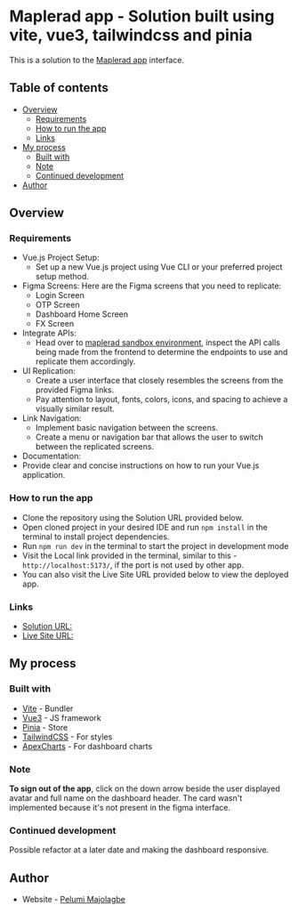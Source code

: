 # Maplerad app - Solution built using vite, vue3, tailwindcss and pinia

This is a solution to the [Maplerad app](https://tinyurl.com/5n87a5t9) interface.

## Table of contents

- [Overview](#overview)
  - [Requirements](#requirements)
  - [How to run the app](#how-to-run-the-app)
  - [Links](#links)
- [My process](#my-process)
  - [Built with](#built-with)
  - [Note](#note)
  - [Continued development](#continued-development)
- [Author](#author)

## Overview

### Requirements

- Vue.js Project Setup:
  - Set up a new Vue.js project using Vue CLI or your preferred project setup method.
- Figma Screens: Here are the Figma screens that you need to replicate:
  - Login Screen
  - OTP Screen
  - Dashboard Home Screen
  - FX Screen
- Integrate APIs:
  - Head over to [maplerad sandbox environment](https://sandbox.maplerad.com), inspect the API calls being made from the frontend to determine the endpoints to use and replicate them accordingly.
- UI Replication:
  - Create a user interface that closely resembles the screens from the provided Figma links.
  - Pay attention to layout, fonts, colors, icons, and spacing to achieve a visually similar result.
- Link Navigation:
  - Implement basic navigation between the screens.
  - Create a menu or navigation bar that allows the user to switch between the replicated screens.
- Documentation:
- Provide clear and concise instructions on how to run your Vue.js application.

### How to run the app

- Clone the repository using the Solution URL provided below.
- Open cloned project in your desired IDE and run `npm install` in the terminal to install project dependencies.
- Run `npm run dev` in the terminal to start the project in development mode
- Visit the Local link provided in the terminal, similar to this - `http://localhost:5173/`, if the port is not used by other app.
- You can also visit the Live Site URL provided below to view the deployed app.

### Links

- [Solution URL:](https://github.com/Mapelsun/mapelrad-app)
- [Live Site URL:](https://celebrated-lily-95564a.netlify.app/)

## My process

### Built with

- [Vite](https://vitejs.dev/) - Bundler
- [Vue3](https://vuejs.org/) - JS framework
- [Pinia](https://pinia.vuejs.org/) - Store
- [TailwindCSS](https://tailwindcss.com/) - For styles
- [ApexCharts](https://apexcharts.com/) - For dashboard charts

### Note

**To sign out of the app**, click on the down arrow beside the user displayed avatar and full name on the dashboard header. The card wasn't implemented because it's not present in the figma interface.

### Continued development

Possible refactor at a later date and making the dashboard responsive.

## Author

- Website - [Pelumi Majolagbe](https://pelumi.dev/)